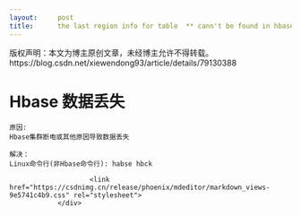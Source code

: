 ```yaml
---
layout:     post
title:      the last region info for table  ** cann't be found in hbase:meta. Please use hbck tool to fix it fir
---
```

<div id="article_content" class="article_content clearfix csdn-tracking-statistics" data-pid="blog" data-mod="popu_307" data-dsm="post">
								<div class="article-copyright">
					版权声明：本文为博主原创文章，未经博主允许不得转载。					https://blog.csdn.net/xiewendong93/article/details/79130388				</div>
								            <div id="content_views" class="markdown_views prism-atom-one-dark">
							<!-- flowchart 箭头图标 勿删 -->
							<svg xmlns="http://www.w3.org/2000/svg" style="display: none;"><path stroke-linecap="round" d="M5,0 0,2.5 5,5z" id="raphael-marker-block" style="-webkit-tap-highlight-color: rgba(0, 0, 0, 0);"></path></svg>
							<h1 id="hbase-数据丢失">Hbase 数据丢失</h1>

<pre class="prettyprint"><code class=" hljs ">原因:
Hbase集群断电或其他原因导致数据丢失

解决：
Linux命令行(非Hbase命令行): habse hbck
</code></pre>            </div>
						<link href="https://csdnimg.cn/release/phoenix/mdeditor/markdown_views-9e5741c4b9.css" rel="stylesheet">
                </div>